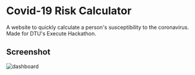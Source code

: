 # Covid-19 Risk Calculator
A website to quickly calculate a person's susceptibility to the coronavirus.  
Made for DTU's Execute Hackathon.

## Screenshot 

![dashboard](https://raw.githubusercontent.com/crmsnbleyd/execute/main/frontend/src/img/dashboard2.png)
